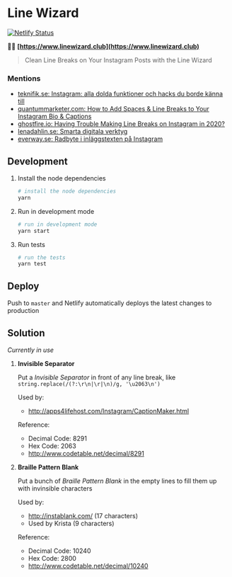 # Line Wizard

[![Netlify Status](https://api.netlify.com/api/v1/badges/0e497dd0-fcf7-41b0-b3a6-4221c8de4c17/deploy-status)](https://app.netlify.com/sites/linewizard/deploys)

🧙‍♂️ **[https://www.linewizard.club](https://www.linewizard.club)**

> Clean Line Breaks on Your Instagram Posts with the Line Wizard

### Mentions

- [teknifik.se: Instagram: alla dolda funktioner och hacks du borde känna till](https://teknifik.se/2017/03/instagram-stories-dolda-funktioner-och-hacks/)
- [quantummarketer.com: How to Add Spaces & Line Breaks to Your Instagram Bio & Captions](https://quantummarketer.com/add-spaces-line-breaks-bio-captions-instagram/)
- [ghostfire.io: Having Trouble Making Line Breaks on Instagram in 2020?](https://ghostfire.io/having-trouble-making-line-breaks-on-instagram-in-2020/)
- [lenadahlin.se: Smarta digitala verktyg](https://www.lenadahlin.se/smarta-digitala-verktyg/)
- [everway.se: Radbyte i inläggstexten på Instagram](https://www.everway.se/2020/06/30/radbyte-i-texten-pa-instagram/)

## Development

1. Install the node dependencies

   ```bash
   # install the node dependencies
   yarn
   ```

2. Run in development mode

   ```bash
   # run in development mode
   yarn start
   ```

3. Run tests
   ```bash
   # run the tests
   yarn test
   ```

## Deploy

Push to `master` and Netlify automatically deploys the latest changes to production

## Solution

_Currently in use_

1. **Invisible Separator**

   Put a _Invisible Separator_ in front of any line break, like `string.replace(/(?:\r\n|\r|\n)/g, '\u2063\n')`

   Used by:

   - http://apps4lifehost.com/Instagram/CaptionMaker.html

   Reference:

   - Decimal Code: 8291
   - Hex Code: 2063
   - http://www.codetable.net/decimal/8291

2. **Braille Pattern Blank**

   Put a bunch of _Braille Pattern Blank_ in the empty lines to fill them up with invinsible characters

   Used by:

   - http://instablank.com/ (17 characters)
   - Used by Krista (9 characters)

   Reference:

   - Decimal Code: 10240
   - Hex Code: 2800
   - http://www.codetable.net/decimal/10240
